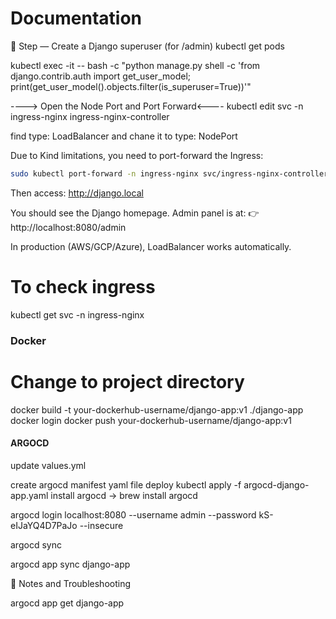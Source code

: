 # Documentation

🔑 Step — Create a Django superuser (for /admin)
kubectl get pods

kubectl exec -it <django-pod-name> -- bash -c "python manage.py shell -c 'from django.contrib.auth import get_user_model; print(get_user_model().objects.filter(is_superuser=True))'"

----> Open the Node Port and Port Forward<----
kubectl edit svc -n ingress-nginx ingress-nginx-controller

find type: LoadBalancer and chane it to type: NodePort

Due to Kind limitations, you need to port-forward the Ingress:

```bash
sudo kubectl port-forward -n ingress-nginx svc/ingress-nginx-controller 80:80
```

Then access: http://django.local

You should see the Django homepage.
Admin panel is at:
👉 http://localhost:8080/admin

In production (AWS/GCP/Azure), LoadBalancer works automatically.

# To check ingress
kubectl get svc -n ingress-nginx


### Docker 
# Change to project directory
docker build -t your-dockerhub-username/django-app:v1 ./django-app
docker login
docker push your-dockerhub-username/django-app:v1

#### ARGOCD
update values.yml

create argocd manifest yaml file
deploy
 kubectl apply -f argocd-django-app.yaml
install argocd -> brew install argocd

argocd login localhost:8080 --username admin --password kS-eIJaYQ4D7PaJo --insecure


argocd sync

argocd app sync django-app



🧭 Notes and Troubleshooting

argocd app get django-app
